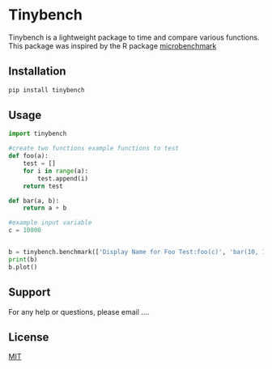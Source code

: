 # Tinybench

Tinybench is a lightweight package to time and compare various functions.  This package was inspired by the R package [microbenchmark](https://cran.r-project.org/web/packages/microbenchmark/index.html)

## Installation

```bash
pip install tinybench
```

## Usage

```python
import tinybench

#create two functions example functions to test
def foo(a):
	test = []
	for i in range(a):
		test.append(i)
	return test

def bar(a, b):
	return a + b

#example input variable
c = 10000


b = tinybench.benchmark(['Display Name for Foo Test:foo(c)', 'bar(10, 15)'])
print(b)
b.plot()
```

## Support

For any help or questions, please email ....

## License

[MIT](https://chosealicense.com/licenses/mit)